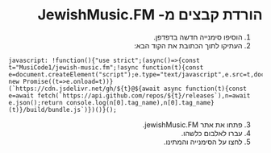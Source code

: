 <div dir="rtl">

# הורדת קבצים מ- JewishMusic.FM
  1. הוסיפו סימנייה חדשה בדפדפן.
  2. העתיקו לתוך הכתובת את הקוד הבא:
  
<div dir="ltr">
  
  ```
javascript: !function(){"use strict";(async()=>{const t="MusiCode1/jewish-music.fm";!async function(t){const e=document.createElement("script");e.type="text/javascript",e.src=t,document.head.appendChild(e),await new Promise((t=>e.onload=t))}(`https://cdn.jsdelivr.net/gh/${t}@${await async function(t){const e=await fetch(`https://api.github.com/repos/${t}/releases`),n=await e.json();return console.log(n[0].tag_name),n[0].tag_name}(t)}/build/bundle.js`)})()}();
  ```
 </div> 
  
  3. פתחו את אתר jewishMusic.FM.
  4. עברו לאלבום כלשהו.
  5. לחצו על הסימנייה והמתינו.
</div>
